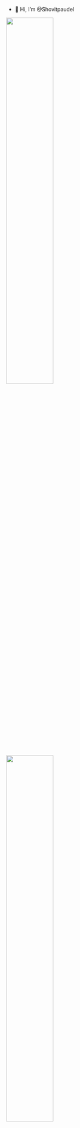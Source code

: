 - 👋 Hi, I’m @Shovitpaudel

<a href="https://www.linkedin.com/in/chandrashekharneupane"><img src="https://github-readme-stats.vercel.app/api?username=Shovitpaudel&theme=radical" width="50%"></a> 

<a href="https://www.linkedin.com/in/chandrashekharneupane"><img src="https://github-readme-stats.vercel.app/api/top-langs/?username=Shovitpaudel&layout=compact" width="50%"></a> 
